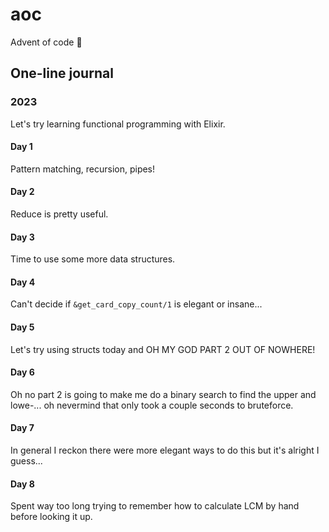 # aoc

Advent of code 🎄

## One-line journal

### 2023

Let's try learning functional programming with Elixir.

#### Day 1

Pattern matching, recursion, pipes!

#### Day 2

Reduce is pretty useful.

#### Day 3

Time to use some more data structures.

#### Day 4

Can't decide if `&get_card_copy_count/1` is elegant or insane...

#### Day 5

Let's try using structs today and OH MY GOD PART 2 OUT OF NOWHERE!

#### Day 6

Oh no part 2 is going to make me do a binary search to find the upper and lowe-... oh nevermind that only took a couple seconds to bruteforce.

#### Day 7

In general I reckon there were more elegant ways to do this but it's alright I guess...

#### Day 8

Spent way too long trying to remember how to calculate LCM by hand before looking it up.
